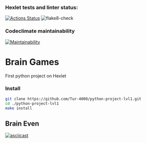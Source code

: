 ### Hexlet tests and linter status:
[![Actions Status](https://github.com/Tur-4000/python-project-lvl1/workflows/hexlet-check/badge.svg)](https://github.com/Tur-4000/python-project-lvl1/actions)
![flake8-check](https://github.com/Tur-4000/python-project-lvl1/actions/workflows/flake8-check.yml/badge.svg)

### Codeclimate maintainability
[![Maintainability](https://api.codeclimate.com/v1/badges/f2b7f9ebec6ef9f1511c/maintainability)](https://codeclimate.com/github/Tur-4000/python-project-lvl1/maintainability)

# Brain Games

First python project on Hexlet

### Install
```bash
git clone https://github.com/Tur-4000/python-project-lvl1.git
cd ./python-project-lvl1
make install
```

## Brain Even

[![asciicast](https://asciinema.org/a/436620.svg)](https://asciinema.org/a/436620)